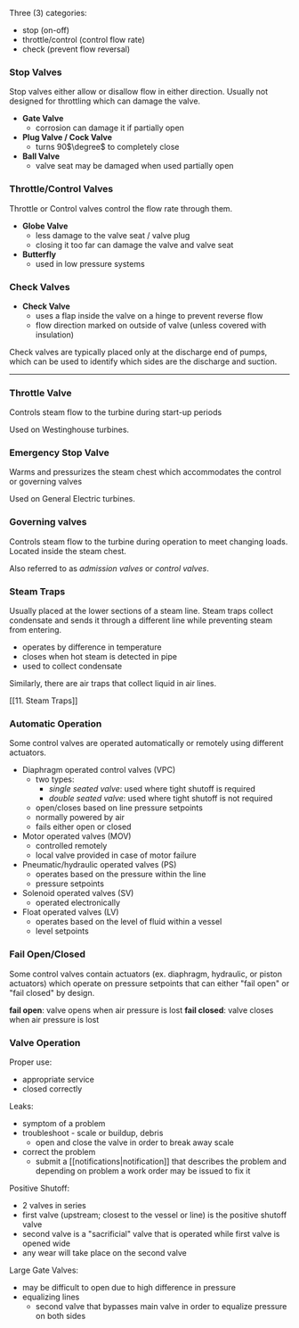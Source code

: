 Three (3) categories:
- stop (on-off)
- throttle/control (control flow rate)
- check (prevent flow reversal)

### Stop Valves

Stop valves either allow or disallow flow in either direction. Usually not designed for throttling which can damage the valve.

-	**Gate Valve**
	-	corrosion can damage it if partially open
-	**Plug Valve / Cock Valve**
	-	turns 90$\degree$ to completely close
-	**Ball Valve**
	-	valve seat may be damaged when used partially open

### Throttle/Control Valves

Throttle or Control valves control the flow rate through them.

-	**Globe Valve**
	-	less damage to the valve seat / valve plug
	-	closing it too far can damage the valve and valve seat
-	**Butterfly**
	-	used in low pressure systems

### Check Valves

-	**Check Valve**
	-	uses a flap inside the valve on a hinge to prevent reverse flow
	-	flow direction marked on outside of valve (unless covered with insulation)
	
Check valves are typically placed only at the discharge end of pumps, which can be used to identify which sides are the discharge and suction.

---

### Throttle Valve
Controls steam flow to the turbine during start-up periods

Used on Westinghouse turbines.

### Emergency Stop Valve
Warms and pressurizes the steam chest which accommodates the control or governing valves

Used on General Electric turbines.

### Governing valves
Controls steam flow to the turbine during operation to meet changing loads. Located inside the steam chest.

Also referred to as *admission valves* or *control valves*.

### Steam Traps
Usually placed at the lower sections of a steam line. Steam traps collect condensate and sends it through a different line while preventing steam from entering.

-	operates by difference in temperature
-	closes when hot steam is detected in pipe
-	used to collect condensate

Similarly, there are air traps that collect liquid in air lines.

[[11. Steam Traps]]

### Automatic Operation
Some control valves are operated automatically or remotely using different actuators.

-	Diaphragm operated control valves (VPC)
	-	two types:
		-	*single seated valve*: used where tight shutoff is required
		-	*double seated valve*: used where tight shutoff is not required
	-	open/closes based on line pressure setpoints
	-	normally powered by air
	-	fails either open or closed
-	Motor operated valves (MOV)
	-	controlled remotely
	-	local valve provided in case of motor failure
-	Pneumatic/hydraulic operated valves (PS)
	-	operates based on the pressure within the line
	-	pressure setpoints
-	Solenoid operated valves (SV)
	-	operated electronically
-	Float operated valves (LV)
	-	operates based on the level of fluid within a vessel
	-	level setpoints

	
### Fail Open/Closed
Some control valves contain actuators (ex. diaphragm, hydraulic, or piston actuators) which operate on pressure setpoints that can either "fail open" or "fail closed" by design.

**fail open**: valve opens when air pressure is lost
**fail closed**: valve closes when air pressure is lost

### Valve Operation
Proper use:
-	appropriate service
-	closed correctly

Leaks:
-	symptom of a problem
-	troubleshoot - scale or buildup, debris
	-	open and close the valve in order to break away scale
-	correct the problem
	-	submit a [[notifications|notification]] that describes the problem and depending on problem a work order may be issued to fix it

Positive Shutoff:
-	2 valves in series
-	first valve (upstream; closest to the vessel or line) is the positive shutoff valve
-	second valve is a "sacrificial" valve that is operated while first valve is opened wide
-	any wear will take place on the second valve

Large Gate Valves:
-	may be difficult to open due to high difference in pressure
-	equalizing lines
	-	second valve that bypasses main valve in order to equalize pressure on both sides